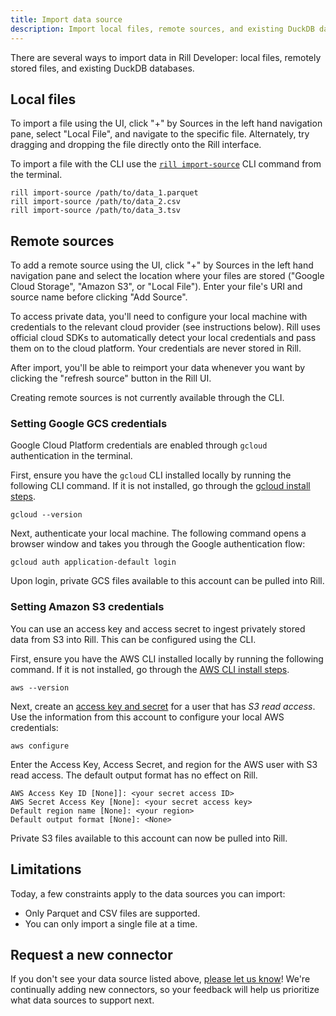 ```yaml
---
title: Import data source
description: Import local files, remote sources, and existing DuckDB databases
---
```


There are several ways to import data in Rill Developer: local files, remotely stored files, and existing DuckDB databases.

## Local files
To import a file using the UI, click "+" by Sources in the left hand navigation pane, select "Local File", and navigate to the specific file. Alternately, try dragging and dropping the file directly onto the Rill interface.

To import a file with the CLI use the [`rill import-source`](/cli#import-your-data) CLI command from the terminal.

```
rill import-source /path/to/data_1.parquet
rill import-source /path/to/data_2.csv
rill import-source /path/to/data_3.tsv
```

## Remote sources
To add a remote source using the UI, click "+" by Sources in the left hand navigation pane and select the location where your files are stored ("Google Cloud Storage", "Amazon S3", or "Local File"). Enter your file's URI and source name before clicking "Add Source".

To access private data, you'll need to configure your local machine with credentials to the relevant cloud provider (see instructions below). Rill uses official cloud SDKs to automatically detect your local credentials and pass them on to the cloud platform. Your credentials are never stored in Rill.

After import, you'll be able to reimport your data whenever you want by clicking the "refresh source" button in the Rill UI.

Creating remote sources is not currently available through the CLI.

### Setting Google GCS credentials
Google Cloud Platform credentials are enabled through `gcloud` authentication in the terminal.

First, ensure you have the `gcloud` CLI installed locally by running the following CLI command. If it is not installed, go through the [gcloud install steps](https://cloud.google.com/sdk/docs/install).

```
gcloud --version
```

Next, authenticate your local machine. The following command opens a browser window and takes you through the Google authentication flow:

```
gcloud auth application-default login
```

Upon login, private GCS files available to this account can be pulled into Rill.


### Setting Amazon S3 credentials
You can use an access key and access secret to ingest privately stored data from S3 into Rill. This can be configured using the CLI.

First, ensure you have the AWS CLI installed locally by running the following command. If it is not installed, go through the [AWS CLI install steps](https://docs.aws.amazon.com/cli/latest/userguide/cli-chap-getting-started.html).

```
aws --version
```

Next, create an [access key and secret](https://docs.aws.amazon.com/IAM/latest/UserGuide/id_credentials_access-keys.html) for a user that has _S3 read access_. Use the information from this account to configure your local AWS credentials:

```
aws configure
```

Enter the Access Key, Access Secret, and region for the AWS user with S3 read access. The default output format has no effect on Rill.

```
AWS Access Key ID [None]]: <your secret access ID>
AWS Secret Access Key [None]: <your secret access key>
Default region name [None]: <your region>
Default output format [None]: <None>
```

Private S3 files available to this account can now be pulled into Rill.

## Limitations

Today, a few constraints apply to the data sources you can import:
- Only Parquet and CSV files are supported.
- You can only import a single file at a time.

## Request a new connector
If you don't see your data source listed above, [please let us know](https://discord.gg/eEvSYHdfWK)! We're continually adding new connectors, so your feedback will help us prioritize what data sources to support next.
